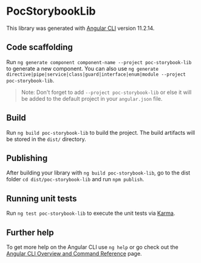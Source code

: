 # PocStorybookLib

This library was generated with [Angular CLI](https://github.com/angular/angular-cli) version 11.2.14.

## Code scaffolding


Run `ng generate component component-name --project poc-storybook-lib` to generate a new component. You can also use `ng generate directive|pipe|service|class|guard|interface|enum|module --project poc-storybook-lib`.
> Note: Don't forget to add `--project poc-storybook-lib` or else it will be added to the default project in your `angular.json` file. 

## Build

Run `ng build poc-storybook-lib` to build the project. The build artifacts will be stored in the `dist/` directory.

## Publishing

After building your library with `ng build poc-storybook-lib`, go to the dist folder `cd dist/poc-storybook-lib` and run `npm publish`.

## Running unit tests

Run `ng test poc-storybook-lib` to execute the unit tests via [Karma](https://karma-runner.github.io).

## Further help

To get more help on the Angular CLI use `ng help` or go check out the [Angular CLI Overview and Command Reference](https://angular.io/cli) page.
